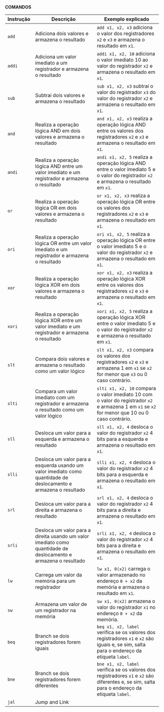 **COMANDOS**

| Instrução | Descrição | Exemplo explicado |
| --------- | --------- | ----------------- |
| `add`     | Adiciona dois valores e armazena o resultado | `add x1, x2, x3` adiciona o valor dos registradores `x2` e `x3` e armazena o resultado em `x1`. |
| `addi`    | Adiciona um valor imediato a um registrador e armazena o resultado | `addi x1, x2, 10` adiciona o valor imediato 10 ao valor do registrador `x2` e armazena o resultado em `x1`. |
| `sub`     | Subtrai dois valores e armazena o resultado | `sub x1, x2, x3` subtrai o valor do registrador `x3` do valor do registrador `x2` e armazena o resultado em `x1`. |
| `and`     | Realiza a operação lógica AND em dois valores e armazena o resultado | `and x1, x2, x3` realiza a operação lógica AND entre os valores dos registradores `x2` e `x3` e armazena o resultado em `x1`. |
| `andi`    | Realiza a operação lógica AND entre um valor imediato e um registrador e armazena o resultado | `andi x1, x2, 5` realiza a operação lógica AND entre o valor imediato 5 e o valor do registrador `x2` e armazena o resultado em `x1`. |
| `or`      | Realiza a operação lógica OR em dois valores e armazena o resultado | `or x1, x2, x3` realiza a operação lógica OR entre os valores dos registradores `x2` e `x3` e armazena o resultado em `x1`. |
| `ori`     | Realiza a operação lógica OR entre um valor imediato e um registrador e armazena o resultado | `ori x1, x2, 5` realiza a operação lógica OR entre o valor imediato 5 e o valor do registrador `x2` e armazena o resultado em `x1`. |
| `xor`     | Realiza a operação lógica XOR em dois valores e armazena o resultado | `xor x1, x2, x3` realiza a operação lógica XOR entre os valores dos registradores `x2` e `x3` e armazena o resultado em `x1`. |
| `xori`    | Realiza a operação lógica XOR entre um valor imediato e um registrador e armazena o resultado | `xori x1, x2, 5` realiza a operação lógica XOR entre o valor imediato 5 e o valor do registrador `x2` e armazena o resultado em `x1`. |
| `slt`     | Compara dois valores e armazena o resultado como um valor lógico | `slt x1, x2, x3` compara os valores dos registradores `x2` e `x3` e armazena 1 em `x1` se `x2` for menor que `x3` ou 0 caso contrário. |
| `slti`    | Compara um valor imediato com um registrador e armazena o resultado como um valor lógico | `slti x1, x2, 10` compara o valor imediato 10 com o valor do registrador `x2` e armazena 1 em `x1` se `x2` for menor que 10 ou 0 caso contrário. |
| `sll`     | Desloca um valor para a esquerda e armazena o resultado | `sll x1, x2, 4` desloca o valor do registrador `x2` 4 bits para a esquerda e armazena o resultado em `x1`. |
| `slli`    | Desloca um valor para a esquerda usando um valor imediato como quantidade de deslocamento e armazena o resultado | `slli x1, x2, 4` desloca o valor do registrador `x2` 4 bits para a esquerda e armazena o resultado em `x1`. |
| `srl`     | Desloca um valor para a direita e armazena o resultado | `srl x1, x2, 4` desloca o valor do registrador `x2` 4 bits para a direita e armazena o resultado em `x1`. |
| `srli`    | Desloca um valor para a direita usando um valor imediato como quantidade de deslocamento e armazena o resultado | `srli x1, x2, 4` desloca o valor do registrador `x2` 4 bits para a direita e armazena o resultado em `x1`. |
| `lw`      | Carrega um valor da memória para um registrador | `lw x1, 0(x2)` carrega o valor armazenado no endereço `0 + x2` da memória e armazena o resultado em `x1`. |
| `sw`      | Armazena um valor de um registrador na memória | `sw x1, 0(x2)` armazena o valor do registrador `x1` no endereço `0 + x2` da memória. |
| `beq`     | Branch se dois registradores forem iguais | `beq x1, x2, label` verifica se os valores dos registradores `x1` e `x2` são iguais e, se sim, salta para o endereço da etiqueta `label`. |
| `bne`     | Branch se dois registradores forem diferentes | `bne x1, x2, label` verifica se os valores dos registradores `x1` e `x2` são diferentes e, se sim, salta para o endereço da etiqueta `label`. |
| `jal`     | Jump and Link |
